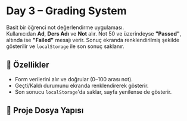 # Day 3 – Grading System

Basit bir öğrenci not değerlendirme uygulaması.  
Kullanıcıdan **Ad**, **Ders Adı** ve **Not** alır. Not 50 ve üzerindeyse **"Passed"**, altında ise **"Failed"** mesajı verir. Sonuç ekranda renklendirilmiş şekilde gösterilir ve `localStorage` ile son sonuç saklanır.

## 🚀 Özellikler
- Form verilerini alır ve doğrular (0–100 arası not).
- Geçti/Kaldı durumunu ekranda renklendirerek gösterir.
- Son sonucu `localStorage`'da saklar, sayfa yenilense de gösterir.

## 📂 Proje Dosya Yapısı
